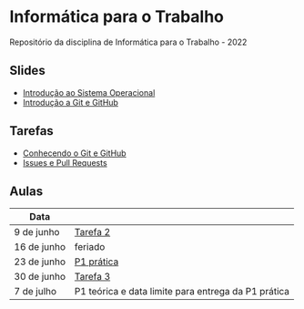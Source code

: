 # Informática para o Trabalho
Repositório da disciplina de Informática para o Trabalho - 2022

## Slides
- [Introdução ao Sistema Operacional](https://github.com/AnnyCaroline/informatica-para-trabalho/blob/main/slides/0-Introdu%C3%A7%C3%A3o%20ao%20Sistema%20Operacional.pdf)
- [Introdução a Git e GitHub](https://github.com/AnnyCaroline/informatica-para-trabalho/blob/main/slides/1-Introdu%C3%A7%C3%A3o%20a%20Git%20e%20GitHub.pdf)

## Tarefas
- [Conhecendo o Git e GitHub](https://github.com/AnnyCaroline/informatica-para-trabalho/issues/1)
- [Issues e Pull Requests](https://github.com/AnnyCaroline/informatica-para-trabalho/issues/2)

## Aulas
| Data        |            |
| ----------- | ---------- |
| 9 de junho  | [Tarefa 2](https://github.com/AnnyCaroline/informatica-para-trabalho/issues/2)  |
| 16 de junho | feriado    |
| 23 de junho | [P1 prática](https://github.com/AnnyCaroline/P1-pratica-info-para-o-trabalho/blob/main/p1-1103-info-trab-pratica.pdf) |
| 30 de junho | [Tarefa 3](https://github.com/AnnyCaroline/informatica-para-trabalho/issues/2)  |
| 7 de julho  | P1 teórica e data limite para entrega da P1 prática |
